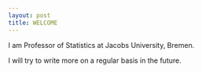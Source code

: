 ```yaml
---
layout: post
title: WELCOME 
---
```


I am Professor of Statistics at Jacobs University,
Bremen. 

I will try
to write more on a regular basis in the future.
